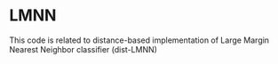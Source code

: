 # LMNN
This code is related to distance-based implementation of Large Margin Nearest Neighbor classifier (dist-LMNN)
